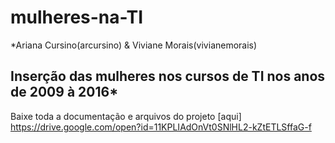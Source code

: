 # mulheres-na-TI
*Ariana Cursino(arcursino) & Viviane Morais(vivianemorais)


## Inserção das mulheres nos cursos de TI nos anos de 2009 à 2016*



Baixe toda a documentação e arquivos do projeto [aqui]
https://drive.google.com/open?id=11KPLIAdOnVt0SNlHL2-kZtETLSffaG-f






